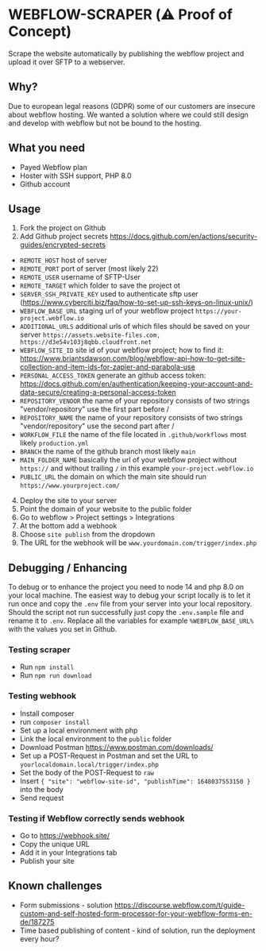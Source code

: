 # WEBFLOW-SCRAPER (⚠️ Proof of Concept)

Scrape the website automatically by publishing the webflow project and upload it over SFTP to a webserver.

## Why?

Due to european legal reasons (GDPR) some of our customers are insecure about webflow hosting.
We wanted a solution where we could still design and develop with webflow but not be bound to the hosting.

## What you need

- Payed Webflow plan
- Hoster with SSH support, PHP 8.0
- Github account

## Usage

1. Fork the project on Github
2. Add Github project secrets https://docs.github.com/en/actions/security-guides/encrypted-secrets
- `REMOTE_HOST` host of server
- `REMOTE_PORT` port of server (most likely 22)
- `REMOTE_USER` username of SFTP-User
- `REMOTE_TARGET` which folder to save the project ot
- `SERVER_SSH_PRIVATE_KEY` used to authenticate sftp user (https://www.cyberciti.biz/faq/how-to-set-up-ssh-keys-on-linux-unix/)
- `WEBFLOW_BASE_URL` staging url of your webflow project `https://your-project.webflow.io`
- `ADDITIONAL_URLS` additional urls of which files should be saved on your server `https://assets.website-files.com, https://d3e54v103j8qbb.cloudfront.net` 
- `WEBFLOW_SITE_ID` site id of your webflow project; how to find it: https://www.briantsdawson.com/blog/webflow-api-how-to-get-site-collection-and-item-ids-for-zapier-and-parabola-use 
- `PERSONAL_ACCESS_TOKEN` generate an github access token: https://docs.github.com/en/authentication/keeping-your-account-and-data-secure/creating-a-personal-access-token
- `REPOSITORY_VENDOR` the name of your repository consists of two strings "vendor/repository" use the first part before /
- `REPOSITORY_NAME` the name of your repository consists of two strings "vendor/repository" use the second part after /
- `WORKFLOW_FILE` the name of the file located in `.github/workflows` most likely `production.yml`
- `BRANCH` the name of the github branch most likely `main`
- `MAIN_FOLDER_NAME` basically the url of your webflow project without `https://` and without trailing `/` in this example `your-project.webflow.io`
- `PUBLIC_URL` the domain on which the main site should run `https://www.yourproject.com/`
4. Deploy the site to your server
5. Point the domain of your website to the public folder
6. Go to webflow > Project settings > Integrations
7. At the bottom add a webhook
8. Choose `site publish` from the dropdown
9. The URL for the webhook will be `www.yourdomain.com/trigger/index.php`

## Debugging / Enhancing

To debug or to enhance the project you need to node 14 and php 8.0 on your local machine.
The easiest way to debug your script locally is to let it run once and copy the `.env` file from your server into your local repository.
Should the script not run successfully just copy the `.env.sample` file and rename it to `.env`. Replace all the variables for example `%WEBFLOW_BASE_URL%` with the values you set in Github.

### Testing scraper
- Run `npm install`
- Run `npm run download`

### Testing webhook
- Install composer
- run `composer install`
- Set up a local environment with php
- Link the local environment to the `public` folder
- Download Postman https://www.postman.com/downloads/
- Set up a POST-Request in Postman and set the URL to `yourlocaldomain.local/trigger/index.php`
- Set the body of the POST-Request to `raw`
- Insert `{
  "site": "webflow-site-id",
  "publishTime": 1648037553150
  }` into the body
- Send request

### Testing if Webflow correctly sends webhook
- Go to https://webhook.site/
- Copy the unique URL
- Add it in your Integrations tab
- Publish your site

## Known challenges

- Form submissions - solution https://discourse.webflow.com/t/guide-custom-and-self-hosted-form-processor-for-your-webflow-forms-en-de/187275
- Time based publishing of content - kind of solution, run the deployment every hour?

